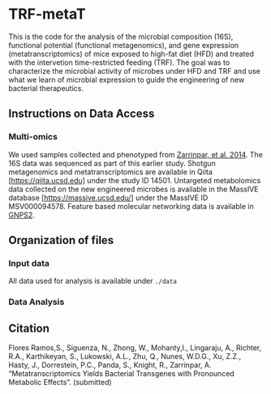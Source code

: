# TRF-metaT

This is the code for the analysis of the microbial composition (16S), functional potential (functional metagenomics), and gene expression (metatranscriptomics) of mice exposed to high-fat diet (HFD) and treated with the intervetion time-restricted feeding (TRF). The goal was to characterize the microbial activity of microbes under HFD and TRF and use what we learn of microbial expression to guide the engineering of new bacterial therapeutics.

## Instructions on Data Access

### Multi-omics

We used samples collected and phenotyped from [Zarrinpar, et al. 2014](https://www.cell.com/cell-metabolism/fulltext/S1550-4131(14)00505-1). The 16S data was sequenced as part of this earlier study. Shotgun metagenomics and metatranscriptomics are available in Qiita [https://qiita.ucsd.edu] under the study ID 14501. Untargeted metabolomics data collected on the new engineered microbes is available in the MassIVE database [https://massive.ucsd.edu/] under the MassIVE ID MSV000094578. Feature based molecular networking data is available in [GNPS2](https://gnps2.org/status?task=f67a6015e87942fab913beedd63a36aa).

## Organization of files

### Input data
All data used for analysis is available under `./data`

### Data Analysis

## Citation

Flores Ramos,S., Siguenza, N., Zhong, W., Mohanty,I., Lingaraju, A., Richter, R.A., Karthikeyan, S., Lukowski, A.L., Zhu, Q., Nunes, W.D.G., Xu, Z.Z., Hasty, J., Dorrestein, P.C., Panda, S., Knight, R., Zarrinpar, A. “Metatranscriptomics Yields Bacterial Transgenes with Pronounced Metabolic Effects”. (submitted)
